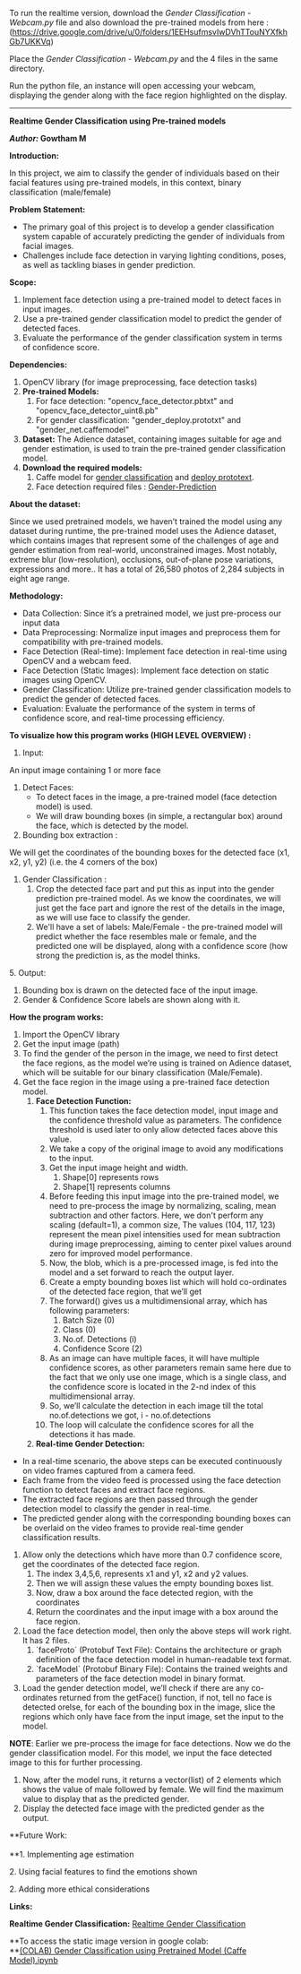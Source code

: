 To run the realtime version, download the *Gender Classification - Webcam.py* file and also download the pre-trained models from here : (https://drive.google.com/drive/u/0/folders/1EEHsufmsvIwDVhTTouNYXfkhGb7UKKVq)

Place the *Gender Classification - Webcam.py* and the 4 files in the same directory.

Run the python file, an instance will open accessing your webcam, displaying the gender along with the face region highlighted on the display.

-------------------------------------

**Realtime Gender Classification using Pre-trained models**

**_Author:_ Gowtham M**

**Introduction:**

In this project, we aim to classify the gender of individuals based on their facial features using pre-trained models, in this context, binary classification (male/female)

**Problem Statement:**

- The primary goal of this project is to develop a gender classification system capable of accurately predicting the gender of individuals from facial images.
- Challenges include face detection in varying lighting conditions, poses, as well as tackling biases in gender prediction.

**Scope:**

1. Implement face detection using a pre-trained model to detect faces in input images.
2. Use a pre-trained gender classification model to predict the gender of detected faces.
3. Evaluate the performance of the gender classification system in terms of confidence score.

**Dependencies:**

1. OpenCV library (for image preprocessing, face detection tasks)
2. **Pre-trained Models:**
    1. For face detection: "opencv_face_detector.pbtxt" and "opencv_face_detector_uint8.pb"
    2. For gender classification: "gender_deploy.prototxt" and "gender_net.caffemodel"
3. **Dataset:** The Adience dataset, containing images suitable for age and gender estimation, is used to train the pre-trained gender classification model.
4. **Download the required models:**
    1. Caffe model for [gender classification](https://drive.google.com/open?id=1W_moLzMlGiELyPxWiYQJ9KFaXroQ_NFQ) and [deploy prototext](https://drive.google.com/open?id=1AW3WduLk1haTVAxHOkVS_BEzel1WXQHP).
    2. Face detection required files : [Gender-Prediction](https://drive.google.com/drive/folders/1i6rSVDC1XHqHru4GvIA1WrdFG22NugBc?usp=sharing)

**About the dataset:**

Since we used pretrained models, we haven’t trained the model using any dataset during runtime, the pre-trained model uses the Adience dataset, which contains images that represent some of the challenges of age and gender estimation from real-world, unconstrained images. Most notably, extreme blur (low-resolution), occlusions, out-of-plane pose variations, expressions and more.. It has a total of 26,580 photos of 2,284 subjects in eight age range.

**Methodology:**

- Data Collection: Since it’s a pretrained model, we just pre-process our input data
- Data Preprocessing: Normalize input images and preprocess them for compatibility with pre-trained models.
- Face Detection (Real-time): Implement face detection in real-time using OpenCV and a webcam feed.
- Face Detection (Static Images): Implement face detection on static images using OpenCV.
- Gender Classification: Utilize pre-trained gender classification models to predict the gender of detected faces.
- Evaluation: Evaluate the performance of the system in terms of confidence score, and real-time processing efficiency.

**To visualize how this program works (HIGH LEVEL OVERVIEW) :**

1. Input:

An input image containing 1 or more face

1. Detect Faces:
    - To detect faces in the image, a pre-trained model (face detection model) is used.
    - We will draw bounding boxes (in simple, a rectangular box) around the face, which is detected by the model.
2. Bounding box extraction :

We will get the coordinates of the bounding boxes for the detected face (x1, x2, y1, y2) (i.e. the 4 corners of the box)

1. Gender Classification :
    1. Crop the detected face part and put this as input into the gender prediction pre-trained model. As we know the coordinates, we will just get the face part and ignore the rest of the details in the image, as we will use face to classify the gender.
    2. We'll have a set of labels: Male/Female - the pre-trained model will predict whether the face resembles male or female, and the predicted one will be displayed, along with a confidence score (how strong the prediction is, as the model thinks.

5\. Output:

1. Bounding box is drawn on the detected face of the input image.
2. Gender & Confidence Score labels are shown along with it.

**How the program works:**

1. Import the OpenCV library
2. Get the input image (path)
3. To find the gender of the person in the image, we need to first detect the face regions, as the model we’re using is trained on Adience dataset, which will be suitable for our binary classification (Male/Female).
4. Get the face region in the image using a pre-trained face detection model.
    1. **Face Detection Function:**
        1. This function takes the face detection model, input image and the confidence threshold value as parameters. The confidence threshold is used later to only allow detected faces above this value.
        2. We take a copy of the original image to avoid any modifications to the input.
        3. Get the input image height and width.
            1. Shape\[0\] represents rows
            2. Shape\[1\] represents columns
        4. Before feeding this input image into the pre-trained model, we need to pre-process the image by normalizing, scaling, mean subtraction and other factors. Here, we don't perform any scaling (default=1), a common size, The values (104, 117, 123) represent the mean pixel intensities used for mean subtraction during image preprocessing, aiming to center pixel values around zero for improved model performance.
        5. Now, the blob, which is a pre-processed image, is fed into the model and a set forward to reach the output layer.
        6. Create a empty bounding boxes list which will hold co-ordinates of the detected face region, that we’ll get
        7. The forward() gives us a multidimensional array, which has following parameters:
            1. Batch Size (0)
            2. Class (0)
            3. No.of. Detections (i)
            4. Confidence Score (2)
        8. As an image can have multiple faces, it will have multiple confidence scores, as other parameters remain same here due to the fact that we only use one image, which is a single class, and the confidence score is located in the 2-nd index of this multidimensional array.
        9. So, we’ll calculate the detection in each image till the total no.of.detections we got, i - no.of.detections
        10. The loop will calculate the confidence scores for all the detections it has made.
    2. **Real-time Gender Detection:**

- In a real-time scenario, the above steps can be executed continuously on video frames captured from a camera feed.
- Each frame from the video feed is processed using the face detection function to detect faces and extract face regions.
- The extracted face regions are then passed through the gender detection model to classify the gender in real-time.
- The predicted gender along with the corresponding bounding boxes can be overlaid on the video frames to provide real-time gender classification results.

1. Allow only the detections which have more than 0.7 confidence score, get the coordinates of the detected face region.
    1. The index 3,4,5,6, represents x1 and y1, x2 and y2 values.
    2. Then we will assign these values the empty bounding boxes list.
    3. Now, draw a box around the face detected region, with the coordinates
    4. Return the coordinates and the input image with a box around the face region.
2. Load the face detection model, then only the above steps will work right. It has 2 files.
    1. \`faceProto\` (Protobuf Text File): Contains the architecture or graph definition of the face detection model in human-readable text format.
    2. \`faceModel\` (Protobuf Binary File): Contains the trained weights and parameters of the face detection model in binary format.
3. Load the gender detection model, we’ll check if there are any co-ordinates returned from the getFace() function, if not, tell no face is detected orelse, for each of the bounding box in the image, slice the regions which only have face from the input image, set the input to the model.

**NOTE**: Earlier we pre-process the image for face detections. Now we do the gender classification model. For this model, we input the face detected image to this for further processing.

1. Now, after the model runs, it returns a vector(list) of 2 elements which shows the value of male followed by female. We will find the maximum value to display that as the predicted gender.
2. Display the detected face image with the predicted gender as the output.

**Future Work:  
<br/>**1\. Implementing age estimation

2\. Using facial features to find the emotions shown

2\. Adding more ethical considerations

**Links:**

**Realtime Gender Classification:** [Realtime Gender Classification](https://drive.google.com/drive/folders/1EEHsufmsvIwDVhTTouNYXfkhGb7UKKVq?usp=drive_link)

**To access the static image version in google colab:  
**[(COLAB) Gender Classification using Pretrained Model (Caffe Model).ipynb](https://colab.research.google.com/drive/1jet5mj1B81AkCibwDI4sWZMVhxIdHgfb?usp=sharing)
